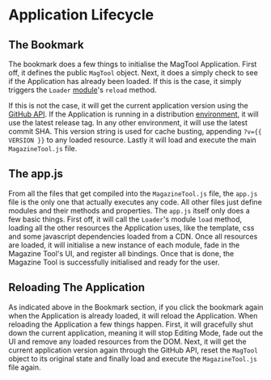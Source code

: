 # Application Lifecycle
<!-- [[TOC]] -->

## The Bookmark

The bookmark does a few things to initialise the MagTool Application. First off, it defines the public `MagTool` object. Next, it does a simply check to see if the Application has already been loaded. If this is the case, it simply triggers the `Loader` [module][docs.modules]'s `reload` method.

If this is not the case, it will get the current application version using the [GitHub API][gh-api]. If the Application is running in a distribution [environment][docs.env], it will use the latest release tag. In any other environment, it will use the latest commit SHA. This version string is used for cache busting, appending `?v={{ VERSION }}` to any loaded resource. Lastly it will load and execute the main `MagazineTool.js` file.

## The app.js

From all the files that get compiled into the `MagazineTool.js` file, the `app.js` file is the only one that actually executes any code. All other files just define modules and their methods and properties. The `app.js` itself only does a few basic things. First off, it will call the `Loader`'s module `load` method, loading all the other resources the Application uses, like the template, css and some javascript dependencies loaded from a CDN. Once all resources are loaded, it will initialise a new instance of each module, fade in the Magazine Tool's UI, and register all bindings. Once that is done, the Magazine Tool is successfully initialised and ready for the user.

## Reloading The Application

As indicated above in the Bookmark section, if you click the bookmark again when the Application is already loaded, it will reload the Application. When reloading the Application a few things happen. First, it will gracefully shut down the current application, meaning it will stop Editing Mode, fade out the UI and remove any loaded resources from the DOM. Next, it will get the current application version again through the GitHub API, reset the `MagTool` object to its original state and finally load and execute the `MagazineTool.js` file again.

[docs.modules]: docs/dev/modules
[docs.env]: docs/dev/environment
[gh-api]: https://developer.github.com/v3/
